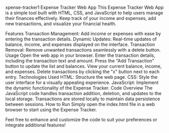 xpense-tracker1
Expense Tracker Web App This Expense Tracker Web App is a simple tool built with HTML, CSS, and JavaScript to help users manage their finances effectively. Keep track of your income and expenses, add new transactions, and visualize your financial health.

Features Transaction Management: Add income or expenses with ease by entering the transaction details. Dynamic Updates: Real-time updates of balance, income, and expenses displayed on the interface. Transaction Removal: Remove unwanted transactions seamlessly with a delete button. Usage Open the web app in your browser. Enter the transaction details, including the transaction text and amount. Press the "Add Transaction" button to update the list and balances. View your current balance, income, and expenses. Delete transactions by clicking the "x" button next to each entry. Technologies Used HTML: Structure the web page. CSS: Style the user interface for a visually appealing experience. JavaScript: Implement the dynamic functionality of the Expense Tracker. Code Overview The JavaScript code handles transaction addition, deletion, and updates to the local storage. Transactions are stored locally to maintain data persistence between sessions. How to Run Simply open the index.html file in a web browser to start using the Expense Tracker.

Feel free to enhance and customize the code to suit your preferences or integrate additional features!
